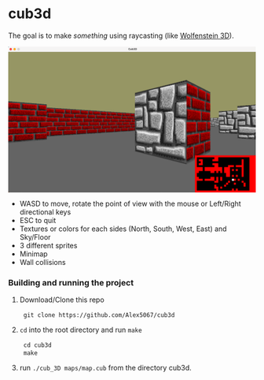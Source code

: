 # cub3d

The goal is to make *something* using raycasting (like [Wolfenstein 3D](https://fr.wikipedia.org/wiki/Wolfenstein_3D)).

<img align="center" src="screen.png" alt="Screenshot of the game" />

* WASD to move, rotate the point of view with the mouse or Left/Right directional keys
* ESC to quit
* Textures or colors for each sides (North, South, West, East) and Sky/Floor
* 3 different sprites
* Minimap
* Wall collisions

### Building and running the project

1. Download/Clone this repo

        git clone https://github.com/Alex5067/cub3d
2. `cd` into the root directory and run `make`

        cd cub3d
        make

3.  run `./cub_3D maps/map.cub` from the directory cub3d.
   

